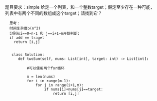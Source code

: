 题目要求：simple
给定一个列表，和一个整数target；假定至少存在一种可能，列表中有两个不同的数组成这个target；请找到它？
      
      思考：
      时间复杂度o(n^2)
      分别从i==0~n-1 和 j==i+1~n开始判断:
      if add == traget
        return [i,j]
       
       
       class Solution:
          def twoSum(self, nums: List[int], target: int) -> List[int]:

              #可以使用两个for循环

              m = len(nums)
              for i in range(m-1):
                  for j in range(i+1,m):
                      if nums[i]+nums[j]==target:
                          return [i,j]
